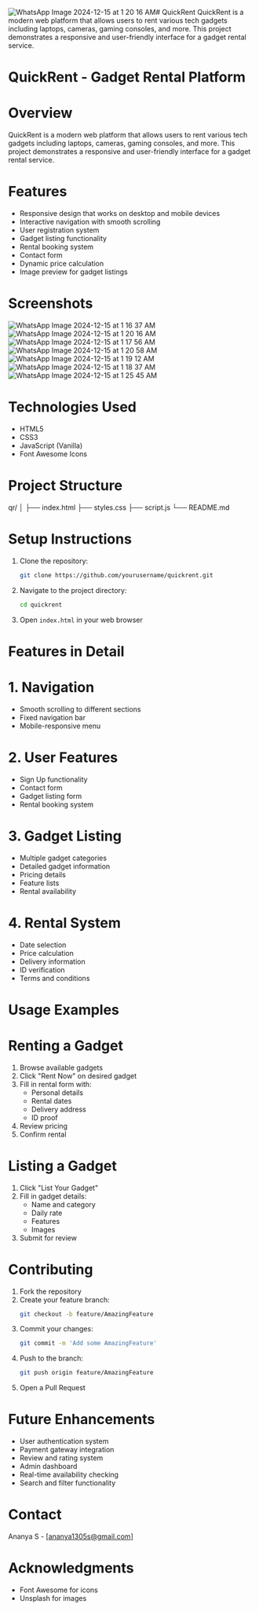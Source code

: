 ![WhatsApp Image 2024-12-15 at 1 20 16 AM](https://github.com/user-attachments/assets/f9810358-2435-45f7-aa88-febbed116f56)# QuickRent
QuickRent is a modern web platform that allows users to rent various tech gadgets including laptops, cameras, gaming consoles, and more. This project demonstrates a responsive and user-friendly interface for a gadget rental service.
# QuickRent - Gadget Rental Platform

# Overview
QuickRent is a modern web platform that allows users to rent various tech gadgets including laptops, cameras, gaming consoles, and more. This project demonstrates a responsive and user-friendly interface for a gadget rental service.

# Features
- Responsive design that works on desktop and mobile devices
- Interactive navigation with smooth scrolling
- User registration system
- Gadget listing functionality
- Rental booking system
- Contact form
- Dynamic price calculation
- Image preview for gadget listings
# Screenshots

![WhatsApp Image 2024-12-15 at 1 16 37 AM](https://github.com/user-attachments/assets/396de69f-8bff-4785-a53c-ddedba00ecd3)
![WhatsApp Image 2024-12-15 at 1 20 16 AM](https://github.com/user-attachments/assets/16c0ba64-bcaa-4dc4-800c-9f3952c7fe12)
![WhatsApp Image 2024-12-15 at 1 17 56 AM](https://github.com/user-attachments/assets/c048cefa-3f44-44bf-ad02-36ab1c203ea0)
![WhatsApp Image 2024-12-15 at 1 20 58 AM](https://github.com/user-attachments/assets/3bbdd433-37f5-488a-b13e-e9e52e632c2a)
![WhatsApp Image 2024-12-15 at 1 19 12 AM](https://github.com/user-attachments/assets/2a608c71-88ff-42b1-9db5-57921c171410)
![WhatsApp Image 2024-12-15 at 1 18 37 AM](https://github.com/user-attachments/assets/cc906037-3a87-490d-96a3-1203d64d155c)
![WhatsApp Image 2024-12-15 at 1 25 45 AM](https://github.com/user-attachments/assets/82a6de2b-5c83-489c-9d93-de21b539cec3)



# Technologies Used
- HTML5
- CSS3
- JavaScript (Vanilla)
- Font Awesome Icons

# Project Structure
qr/
│
├── index.html
├── styles.css
├── script.js
└── README.md

# Setup Instructions
1. Clone the repository:
   ```bash
   git clone https://github.com/yourusername/quickrent.git
   ```
2. Navigate to the project directory:
   ```bash
   cd quickrent
   ```
3. Open `index.html` in your web browser

# Features in Detail

# 1. Navigation
- Smooth scrolling to different sections
- Fixed navigation bar
- Mobile-responsive menu

# 2. User Features
- Sign Up functionality
- Contact form
- Gadget listing form
- Rental booking system

# 3. Gadget Listing
- Multiple gadget categories
- Detailed gadget information
- Pricing details
- Feature lists
- Rental availability

# 4. Rental System
- Date selection
- Price calculation
- Delivery information
- ID verification
- Terms and conditions

# Usage Examples

# Renting a Gadget
1. Browse available gadgets
2. Click "Rent Now" on desired gadget
3. Fill in rental form with:
   - Personal details
   - Rental dates
   - Delivery address
   - ID proof
4. Review pricing
5. Confirm rental

# Listing a Gadget
1. Click "List Your Gadget"
2. Fill in gadget details:
   - Name and category
   - Daily rate
   - Features
   - Images
3. Submit for review

# Contributing
1. Fork the repository
2. Create your feature branch:
   ```bash
   git checkout -b feature/AmazingFeature
   ```
3. Commit your changes:
   ```bash
   git commit -m 'Add some AmazingFeature'
   ```
4. Push to the branch:
   ```bash
   git push origin feature/AmazingFeature
   ```
5. Open a Pull Request

# Future Enhancements
- User authentication system
- Payment gateway integration
- Review and rating system
- Admin dashboard
- Real-time availability checking
- Search and filter functionality




# Contact
Ananya S - [ananya1305s@gmail.com]


# Acknowledgments
- Font Awesome for icons
- Unsplash for images

